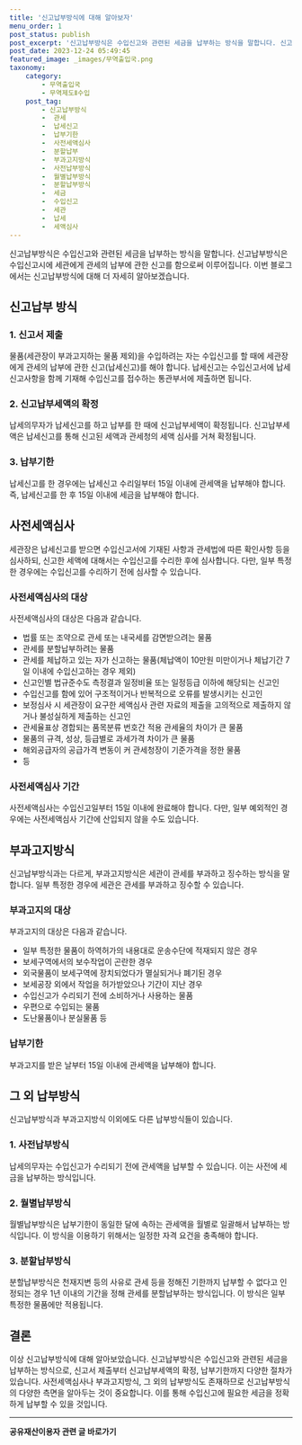 ```yaml
---
title: '신고납부방식에 대해 알아보자'
menu_order: 1
post_status: publish
post_excerpt: '신고납부방식은 수입신고와 관련된 세금을 납부하는 방식을 말합니다. 신고납부방식은 수입신고시에 세관에게 관세의 납부에 관한 신고를 함으로써 이루어집니다. 이번 블로그에서는 신고납부방식에 대해 더 자세히 알아보겠습니다.'
post_date: 2023-12-24 05:49:45
featured_image: _images/무역출입국.png
taxonomy:
    category:
        - 무역출입국
        - 무역제도Ⅱ수입
    post_tag:
        - 신고납부방식
        -  관세
        -  납세신고
        -  납부기한
        -  사전세액심사
        -  분할납부
        -  부과고지방식
        -  사전납부방식
        -  월별납부방식
        -  분할납부방식
        -  세금
        -  수입신고
        -  세관
        -  납세
        -  세액심사
---
```



신고납부방식은 수입신고와 관련된 세금을 납부하는 방식을 말합니다. 신고납부방식은 수입신고시에 세관에게 관세의 납부에 관한 신고를 함으로써 이루어집니다. 이번 블로그에서는 신고납부방식에 대해 더 자세히 알아보겠습니다.

## 신고납부 방식

### 1. 신고서 제출

물품(세관장이 부과고지하는 물품 제외)을 수입하려는 자는 수입신고를 할 때에 세관장에게 관세의 납부에 관한 신고(납세신고)를 해야 합니다. 납세신고는 수입신고서에 납세신고사항을 함께 기재해 수입신고를 접수하는 통관부서에 제출하면 됩니다.

### 2. 신고납부세액의 확정

납세의무자가 납세신고를 하고 납부를 한 때에 신고납부세액이 확정됩니다. 신고납부세액은 납세신고를 통해 신고된 세액과 관세청의 세액 심사를 거쳐 확정됩니다.

### 3. 납부기한

납세신고를 한 경우에는 납세신고 수리일부터 15일 이내에 관세액을 납부해야 합니다. 즉, 납세신고를 한 후 15일 이내에 세금을 납부해야 합니다.

## 사전세액심사

세관장은 납세신고를 받으면 수입신고서에 기재된 사항과 관세법에 따른 확인사항 등을 심사하되, 신고한 세액에 대해서는 수입신고를 수리한 후에 심사합니다. 다만, 일부 특정한 경우에는 수입신고를 수리하기 전에 심사할 수 있습니다.

### 사전세액심사의 대상

사전세액심사의 대상은 다음과 같습니다.

- 법률 또는 조약으로 관세 또는 내국세를 감면받으려는 물품
- 관세를 분할납부하려는 물품
- 관세를 체납하고 있는 자가 신고하는 물품(체납액이 10만원 미만이거나 체납기간 7일 이내에 수입신고하는 경우 제외)
- 신고인별 법규준수도 측정결과 일정비율 또는 일정등급 이하에 해당되는 신고인
- 수입신고를 함에 있어 구조적이거나 반복적으로 오류를 발생시키는 신고인
- 보정심사 시 세관장이 요구한 세액심사 관련 자료의 제출을 고의적으로 제출하지 않거나 불성실하게 제출하는 신고인
- 관세율표상 경합되는 품목분류 번호간 적용 관세율의 차이가 큰 물품
- 물품의 규격, 성상, 등급별로 과세가격 차이가 큰 물품
- 해외공급자의 공급가격 변동이 커 관세청장이 기준가격을 정한 물품
- 등

### 사전세액심사 기간

사전세액심사는 수입신고일부터 15일 이내에 완료해야 합니다. 다만, 일부 예외적인 경우에는 사전세액심사 기간에 산입되지 않을 수도 있습니다.

## 부과고지방식

신고납부방식과는 다르게, 부과고지방식은 세관이 관세를 부과하고 징수하는 방식을 말합니다. 일부 특정한 경우에 세관은 관세를 부과하고 징수할 수 있습니다.

### 부과고지의 대상

부과고지의 대상은 다음과 같습니다.

- 일부 특정한 물품이 하역허가의 내용대로 운송수단에 적재되지 않은 경우
- 보세구역에서의 보수작업이 곤란한 경우
- 외국물품이 보세구역에 장치되었다가 멸실되거나 폐기된 경우
- 보세공장 외에서 작업을 허가받았으나 기간이 지난 경우
- 수입신고가 수리되기 전에 소비하거나 사용하는 물품
- 우편으로 수입되는 물품
- 도난물품이나 분실물품 등

### 납부기한

부과고지를 받은 날부터 15일 이내에 관세액을 납부해야 합니다.

## 그 외 납부방식

신고납부방식과 부과고지방식 이외에도 다른 납부방식들이 있습니다.

### 1. 사전납부방식

납세의무자는 수입신고가 수리되기 전에 관세액을 납부할 수 있습니다. 이는 사전에 세금을 납부하는 방식입니다.

### 2. 월별납부방식

월별납부방식은 납부기한이 동일한 달에 속하는 관세액을 월별로 일괄해서 납부하는 방식입니다. 이 방식을 이용하기 위해서는 일정한 자격 요건을 충족해야 합니다.

### 3. 분할납부방식

분할납부방식은 천재지변 등의 사유로 관세 등을 정해진 기한까지 납부할 수 없다고 인정되는 경우 1년 이내의 기간을 정해 관세를 분할납부하는 방식입니다. 이 방식은 일부 특정한 물품에만 적용됩니다.

## 결론

이상 신고납부방식에 대해 알아보았습니다. 신고납부방식은 수입신고와 관련된 세금을 납부하는 방식으로, 신고서 제출부터 신고납부세액의 확정, 납부기한까지 다양한 절차가 있습니다. 사전세액심사나 부과고지방식, 그 외의 납부방식도 존재하므로 신고납부방식의 다양한 측면을 알아두는 것이 중요합니다. 이를 통해 수입신고에 필요한 세금을 정확하게 납부할 수 있을 것입니다.
<!-- wp:separator -->
<hr class="wp-block-separator has-alpha-channel-opacity"/>
<!-- /wp:separator -->

<!-- wp:group {"backgroundColor":"base","layout":{"type":"constrained"}} -->
<div class="wp-block-group has-base-background-color has-background"><!-- wp:paragraph {"align":"center","fontSize":"medium"} -->
<p class="has-text-align-center has-large-font-size"><strong>공유재산이용자 관련 글 바로가기</strong></p>
<!-- /wp:paragraph -->


<!-- wp:latest-posts
{"categories":[{"id":1570,"count":19,"description":"","link":"https://uknowlaw.com/category/%ea%b3%b5%ec%9c%a0%ec%9e%ac%ec%82%b0%ec%9d%b4%ec%9a%a9%ec%9e%90/","name":"공유재산이용자","slug":"공유재산이용자","taxonomy":"category","parent":0,"meta":[],"_links":{"self":[{"href":"https://uknowlaw.com/wp-json/wp/v2/categories/1570"}],"collection":[{"href":"https://uknowlaw.com/wp-json/wp/v2/categories"}],"about":[{"href":"https://uknowlaw.com/wp-json/wp/v2/taxonomies/category"}],"wp:post_type":[{"href":"https://uknowlaw.com/wp-json/wp/v2/posts?categories=1570"}],"curies":[{"name":"wp","href":"https://api.w.org/{rel}","templated":true}]}}],"postsToShow":100,"excerptLength":28,"postLayout":"grid","columns":2,"featuredImageAlign":"left","featuredImageSizeSlug":"large","fontSize":"small"} /--></div>
<!-- /wp:group -->
